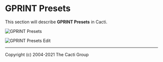 # GPRINT Presets

This section will describe **GPRINT Presets** in Cacti.

![GPRINT Presets](images/gprint-presets.png)

![GPRINT Presets Edit](images/gprint-presets-edit.png)

---
Copyright (c) 2004-2021 The Cacti Group
